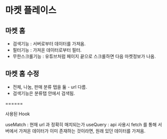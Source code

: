 # 마켓 플레이스

## 마켓 홈

- 검색기능 : 서버로부터 데이터를 가져옴.
- 필터기능 : 가져온 데이터로부터 필터.
- 무한스크롤기능 : 유튜브처럼 페이지 끝으로 스크롤하면 다음 마켓정보가 나옴.

## 마켓 홈 수정

- 전체, 나눔, 판매 분류 탭을 둚 - url 다름.
- 검색기능은 분류탭 안에서 검색됨.

======

사용된 Hook

useMatch : 현재 url 과 정확히 매치되는가
useQuery : api 사용시 fetch 를 통해 서버에서 가져온 데이터가 이미 존재하는 것이라면, 원래 있던 데이터를 가져옴.